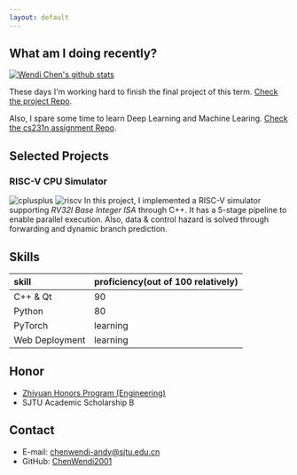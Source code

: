 ```yaml
---
layout: default
---
```



## What am I doing recently?
[![Wendi Chen's github stats](https://github-readme-stats.vercel.app/api?username=chenwendi2001)](https://github.com/ChenWendi2001)

These days I'm working hard to finish the final project of this term. [Check the project Repo](https://github.com/ChenWendi2001/Principles-and-Practice-of-Problem-Solving).

Also, I spare some time to learn Deep Learning and Machine Learing. [Check the cs231n assignment Repo](https://github.com/ChenWendi2001/cs231n-assignments).


## Selected Projects
### RISC-V CPU Simulator
![cplusplus](https://img.shields.io/badge/c%2B%2B-11-brightgreen) ![riscv](https://img.shields.io/badge/RISC--V-v2.2-blue) 
In this project, I implemented a RISC-V simulator supporting *RV32I Base Integer ISA* through C++. It has a 5-stage pipeline to enable parallel execution. Also, data & control hazard is solved through forwarding and dynamic branch prediction.


## Skills

| skill         | proficiency(out of 100 relatively)| 
|:------------- |:------------------             |
| C++ & Qt      | 90                             | 
| Python        | 80                             | 
| PyTorch       | learning                       | 
| Web Deployment| learning                       |

## Honor
- [Zhiyuan Honors Program (Engineering)](https://zhiyuan.sjtu.edu.cn/ "Zhiyuan College")
- SJTU Academic Scholarship B

## Contact
- E-mail: chenwendi-andy@sjtu.edu.cn
- GitHub: [ChenWendi2001](https://github.com/ChenWendi2001 "Check GitHub")



